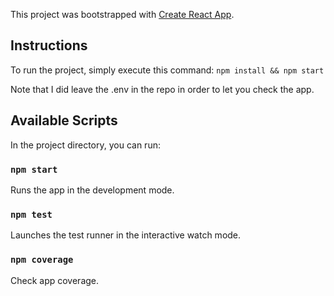 This project was bootstrapped with [Create React App](https://github.com/facebook/create-react-app).

## Instructions

To run the project, simply execute this command:
`npm install && npm start`

Note that I did leave the .env in the repo in order to let you check the app.

## Available Scripts

In the project directory, you can run:

### `npm start`

Runs the app in the development mode.<br>

### `npm test`

Launches the test runner in the interactive watch mode.<br>

### `npm coverage`

Check app coverage.<br>
